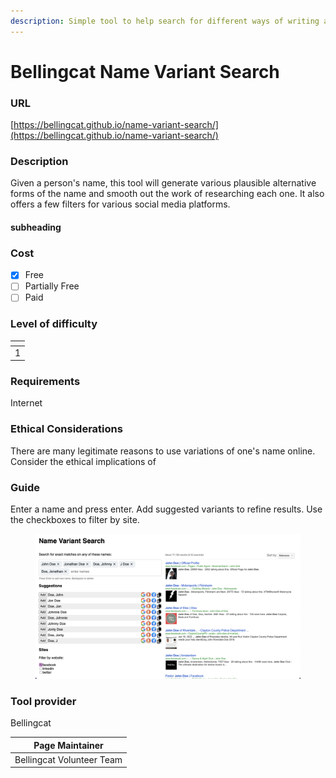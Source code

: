 ```yaml
---
description: Simple tool to help search for different ways of writing a name.
---
```


# Bellingcat Name Variant Search

### URL

[https://bellingcat.github.io/name-variant-search/](https://bellingcat.github.io/name-variant-search/)

### Description <a href="#description" id="description"></a>

Given a person's name, this tool will generate various plausible alternative forms of the name and smooth out the work of researching each one. It also offers a few filters for various social media platforms.

#### subheading

### Cost <a href="#is-it-free" id="is-it-free"></a>

* [x] Free
* [ ] Partially Free
* [ ] Paid

### Level of difficulty <a href="#level-of-difficulty" id="level-of-difficulty"></a>

<table data-header-hidden><thead><tr><th data-type="rating" data-max="5"></th></tr></thead><tbody><tr><td>1</td></tr></tbody></table>

### Requirements <a href="#requirements" id="requirements"></a>

Internet

### Ethical Considerations <a href="#ethical-considerations" id="ethical-considerations"></a>

There are many legitimate reasons to use variations of one's name online. Consider the ethical implications of

### Guide <a href="#guide" id="guide"></a>

Enter a name and press enter. Add suggested variants to refine results. Use the checkboxes to filter by site.

<figure><img src=".gitbook/assets/Screenshot 2024-01-25 at 16.58.10.png" alt=""><figcaption></figcaption></figure>

### Tool provider <a href="#tool-provider" id="tool-provider"></a>

Bellingcat

| Page Maintainer           |
| ------------------------- |
| Bellingcat Volunteer Team |
